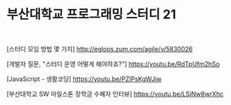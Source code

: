 <h1>부산대학교 프로그래밍 스터디 21</h1></br>

[스터디 모임 방법 몇 가지] http://egloos.zum.com/agile/v/5830026

[개발자 질문, "스터디 운영 어떻게 해야하죠?"] https://youtu.be/RdTpUfm2hSo

[JavaScript - 생활코딩] https://youtu.be/PZIPsKgWJiw

[부산대학교 SW 마일스톤 장학금 수혜자 인터뷰] https://youtu.be/LSjNw8wrXhc
